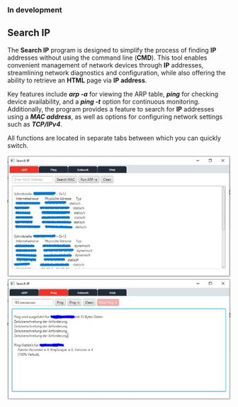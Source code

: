 ### In development
## Search IP

The **Search IP** program is designed to simplify
the process of finding **IP** addresses without using the command line (**CMD**).
This tool enables convenient management of network devices through **IP**
addresses, streamlining network diagnostics and configuration, 
while also offering the ability to retrieve an **HTML** page via **IP address**.

Key features include ***arp -a*** for viewing the ARP table, 
***ping*** for checking device availability,
and a ***ping -t*** option for continuous monitoring. 
Additionally, the program provides a feature to search for **IP** addresses 
using a ***MAC address***, as well as options for configuring network settings such as ***TCP/IPv4***.

All functions are located in separate tabs between which you can quickly switch.

<img src="src/main/resources/icons/SearchIParp.JPG"/>

<img src="src/main/resources/icons/searchIPping.JPG"/>